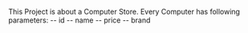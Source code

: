 This Project is about a Computer Store.
Every Computer has following parameters:
-- id
-- name
-- price
-- brand

